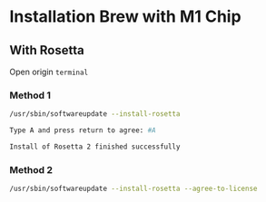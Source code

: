 # Installation Brew with M1 Chip

## With Rosetta

Open origin `terminal`

### Method 1

```bash
/usr/sbin/softwareupdate --install-rosetta
```

```bash
Type A and press return to agree: #A
```

```bash
Install of Rosetta 2 finished successfully
```

### Method 2

```bash
/usr/sbin/softwareupdate --install-rosetta --agree-to-license
```
